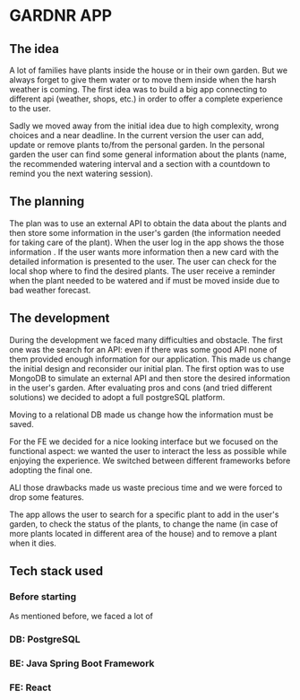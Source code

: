 # GARDNR APP

##  The idea
A lot of families have plants inside the house or in their own garden. But we always forget to give them water or to 
move them inside when the harsh weather is coming. 
The first idea was to build a big app connecting to different api (weather, shops, etc.) in order to offer a complete
experience to the user.

Sadly we moved away from the initial idea due to high complexity, wrong choices and a near deadline.
In the current version the user can add, update or remove plants to/from the personal garden. In the personal garden
the user can find some general information about the plants (name, the recommended watering interval and a section with
a countdown to remind you the next watering session).

## The planning
The plan was to use an external API to obtain the data about the plants and then store some information in the 
user's garden (the information needed for taking care of the plant). 
When the user log in the app shows the those information . 
If the user wants more information then a new card with the detailed information is presented to the user. 
The user can check for the local shop where to find the desired plants. 
The user receive a reminder when the plant needed to be watered and if must be moved inside due to bad weather forecast.


[//]: # (But we didn't find any API with the information we needed so we decided to simulate an API with MongoDB, but after)
[//]: # (evaluating pros and cons we switched to a full postgreSQL DB platform.)
[//]: # ()
[//]: # (For the FE we started with Next.js@13 but we faced many difficulties &#40;lack of general knowledge, lack of documentation&#41; )
[//]: # (so we switched to Next.js@12 but we still had to face the lack of general knowledge. Since the team knew React better, )
[//]: # (we decided to switch again in order to avoid being stuck for to long. )


## The development
During the development we faced many difficulties and obstacle. 
The first one was the search for an API: even if there was some good API none of them provided enough information for 
our application. This made us change the initial design and reconsider our initial plan.
The first option was to use MongoDB to simulate an external API and then store the desired information in the user's
garden. After evaluating pros and cons (and tried different solutions) we decided to adopt a full postgreSQL platform.

Moving to a relational DB made us change how the information must be saved.

For the FE we decided for a nice looking interface but we focused on the functional aspect: we wanted the user to 
interact the less as possible while enjoying the experience. We switched between different frameworks before adopting 
the final one.

ALl those drawbacks made us waste precious time and we were forced to drop some features.

The app allows the user to search for a specific plant to add in the user's garden, to check the status of the plants,
to change the name (in case of more plants located in different area of the house) and to remove a plant when it dies.

## Tech stack used
### Before starting
As mentioned before, we faced a lot of 
### DB: PostgreSQL

### BE: Java Spring Boot Framework

### FE: React

